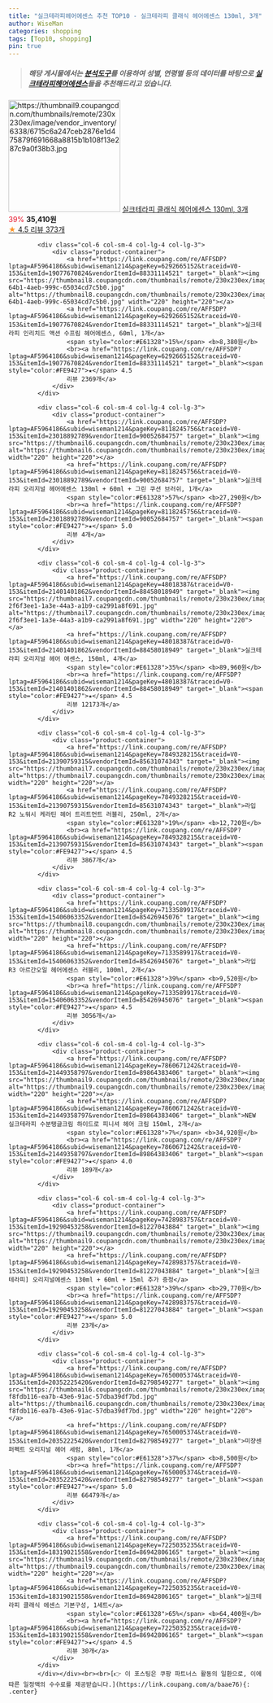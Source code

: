 ```yaml
---
title: "실크테라피헤어에센스 추천 TOP10 - 실크테라피 클래식 헤어에센스 130ml, 3개"
author: WiseMan
categories: shopping
tags: [Top10, shopping]
pin: true
---
```


> ##### 해당 게시물에서는 [**분석도구**](https://itemscout.io/)를 이용하여 **성별**, **연령별** 등의 데이터를 바탕으로 [**실크테라피헤어에센스**](https://link.coupang.com/a/baae76)들을 추천해드리고 있습니다.
<div class="container"><div class="row">
            <div class="col-6 col-sm-4 col-lg-4 col-lg-3">
                <div class="product-container">
                    <a href="https://link.coupang.com/re/AFFSDP?lptag=AF5964186&subid=wiseman1214&pageKey=6810185145&traceid=V0-153&itemId=19306906558&vendorItemId=86421241964" target="_blank"><img src="https://thumbnail9.coupangcdn.com/thumbnails/remote/230x230ex/image/vendor_inventory/6338/6715c6a247ceb2876e1d475879f691668a8815b1b108f13e287c9a0f38b3.jpg" alt="https://thumbnail9.coupangcdn.com/thumbnails/remote/230x230ex/image/vendor_inventory/6338/6715c6a247ceb2876e1d475879f691668a8815b1b108f13e287c9a0f38b3.jpg" width="220" height="220"></a>
                    <a href="https://link.coupang.com/re/AFFSDP?lptag=AF5964186&subid=wiseman1214&pageKey=6810185145&traceid=V0-153&itemId=19306906558&vendorItemId=86421241964" target="_blank">실크테라피 클래식 헤어에센스 130ml, 3개</a>
                    <span style="color:#E61328">39%</span> <b>35,410원</b>
                    <br><a href="https://link.coupang.com/re/AFFSDP?lptag=AF5964186&subid=wiseman1214&pageKey=6810185145&traceid=V0-153&itemId=19306906558&vendorItemId=86421241964" target="_blank"><span style="color:#FE9427">★</span> 4.5
                    리뷰 373개</a>
                </div>
            </div>
            
            <div class="col-6 col-sm-4 col-lg-4 col-lg-3">
                <div class="product-container">
                    <a href="https://link.coupang.com/re/AFFSDP?lptag=AF5964186&subid=wiseman1214&pageKey=6292665152&traceid=V0-153&itemId=19077670824&vendorItemId=88331114521" target="_blank"><img src="https://thumbnail8.coupangcdn.com/thumbnails/remote/230x230ex/image/retail/images/2024/01/10/14/4/a2f50363-64b1-4aeb-999c-65034cd7c5b0.jpg" alt="https://thumbnail8.coupangcdn.com/thumbnails/remote/230x230ex/image/retail/images/2024/01/10/14/4/a2f50363-64b1-4aeb-999c-65034cd7c5b0.jpg" width="220" height="220"></a>
                    <a href="https://link.coupang.com/re/AFFSDP?lptag=AF5964186&subid=wiseman1214&pageKey=6292665152&traceid=V0-153&itemId=19077670824&vendorItemId=88331114521" target="_blank">실크테라피 인리치드 액션 수프림 헤어에센스, 60ml, 1개</a>
                    <span style="color:#E61328">15%</span> <b>8,380원</b>
                    <br><a href="https://link.coupang.com/re/AFFSDP?lptag=AF5964186&subid=wiseman1214&pageKey=6292665152&traceid=V0-153&itemId=19077670824&vendorItemId=88331114521" target="_blank"><span style="color:#FE9427">★</span> 4.5
                    리뷰 2369개</a>
                </div>
            </div>
            
            <div class="col-6 col-sm-4 col-lg-4 col-lg-3">
                <div class="product-container">
                    <a href="https://link.coupang.com/re/AFFSDP?lptag=AF5964186&subid=wiseman1214&pageKey=8118245756&traceid=V0-153&itemId=23018892789&vendorItemId=90052684757" target="_blank"><img src="https://thumbnail6.coupangcdn.com/thumbnails/remote/230x230ex/image/vendor_inventory/1f40/549df664da517c91c80badb22961b5a997cde088e07f4df6dc5d7d01a1e0.jpg" alt="https://thumbnail6.coupangcdn.com/thumbnails/remote/230x230ex/image/vendor_inventory/1f40/549df664da517c91c80badb22961b5a997cde088e07f4df6dc5d7d01a1e0.jpg" width="220" height="220"></a>
                    <a href="https://link.coupang.com/re/AFFSDP?lptag=AF5964186&subid=wiseman1214&pageKey=8118245756&traceid=V0-153&itemId=23018892789&vendorItemId=90052684757" target="_blank">실크테라피 오리지널 헤어에센스 130ml + 60ml + 그린 쿠션 브러쉬, 1개</a>
                    <span style="color:#E61328">57%</span> <b>27,290원</b>
                    <br><a href="https://link.coupang.com/re/AFFSDP?lptag=AF5964186&subid=wiseman1214&pageKey=8118245756&traceid=V0-153&itemId=23018892789&vendorItemId=90052684757" target="_blank"><span style="color:#FE9427">★</span> 5.0
                    리뷰 4개</a>
                </div>
            </div>
            
            <div class="col-6 col-sm-4 col-lg-4 col-lg-3">
                <div class="product-container">
                    <a href="https://link.coupang.com/re/AFFSDP?lptag=AF5964186&subid=wiseman1214&pageKey=48018387&traceid=V0-153&itemId=21401401862&vendorItemId=88458018949" target="_blank"><img src="https://thumbnail7.coupangcdn.com/thumbnails/remote/230x230ex/image/retail/images/361207840650477-2f6f3ee1-1a3e-44a3-a1b9-ca2991a8f691.jpg" alt="https://thumbnail7.coupangcdn.com/thumbnails/remote/230x230ex/image/retail/images/361207840650477-2f6f3ee1-1a3e-44a3-a1b9-ca2991a8f691.jpg" width="220" height="220"></a>
                    <a href="https://link.coupang.com/re/AFFSDP?lptag=AF5964186&subid=wiseman1214&pageKey=48018387&traceid=V0-153&itemId=21401401862&vendorItemId=88458018949" target="_blank">실크테라피 오리지널 헤어 에센스, 150ml, 4개</a>
                    <span style="color:#E61328">35%</span> <b>89,960원</b>
                    <br><a href="https://link.coupang.com/re/AFFSDP?lptag=AF5964186&subid=wiseman1214&pageKey=48018387&traceid=V0-153&itemId=21401401862&vendorItemId=88458018949" target="_blank"><span style="color:#FE9427">★</span> 4.5
                    리뷰 12173개</a>
                </div>
            </div>
            
            <div class="col-6 col-sm-4 col-lg-4 col-lg-3">
                <div class="product-container">
                    <a href="https://link.coupang.com/re/AFFSDP?lptag=AF5964186&subid=wiseman1214&pageKey=7849328215&traceid=V0-153&itemId=21390759315&vendorItemId=85631074343" target="_blank"><img src="https://thumbnail7.coupangcdn.com/thumbnails/remote/230x230ex/image/vendor_inventory/7268/cbcf94be08325c40d30acb2a586f91dc96f4bc005ca435e0e6ad71e83869.jpg" alt="https://thumbnail7.coupangcdn.com/thumbnails/remote/230x230ex/image/vendor_inventory/7268/cbcf94be08325c40d30acb2a586f91dc96f4bc005ca435e0e6ad71e83869.jpg" width="220" height="220"></a>
                    <a href="https://link.coupang.com/re/AFFSDP?lptag=AF5964186&subid=wiseman1214&pageKey=7849328215&traceid=V0-153&itemId=21390759315&vendorItemId=85631074343" target="_blank">라입 R2 노워시 케라틴 헤어 트리트먼트 러블리, 250ml, 2개</a>
                    <span style="color:#E61328">19%</span> <b>12,720원</b>
                    <br><a href="https://link.coupang.com/re/AFFSDP?lptag=AF5964186&subid=wiseman1214&pageKey=7849328215&traceid=V0-153&itemId=21390759315&vendorItemId=85631074343" target="_blank"><span style="color:#FE9427">★</span> 4.5
                    리뷰 3867개</a>
                </div>
            </div>
            
            <div class="col-6 col-sm-4 col-lg-4 col-lg-3">
                <div class="product-container">
                    <a href="https://link.coupang.com/re/AFFSDP?lptag=AF5964186&subid=wiseman1214&pageKey=7133589917&traceid=V0-153&itemId=15406063352&vendorItemId=85426945076" target="_blank"><img src="https://thumbnail8.coupangcdn.com/thumbnails/remote/230x230ex/image/vendor_inventory/04b3/e2e930f694b787fbc1b32c3ccbf85592ce737bc9f24610eb8b0ec599f837.jpg" alt="https://thumbnail8.coupangcdn.com/thumbnails/remote/230x230ex/image/vendor_inventory/04b3/e2e930f694b787fbc1b32c3ccbf85592ce737bc9f24610eb8b0ec599f837.jpg" width="220" height="220"></a>
                    <a href="https://link.coupang.com/re/AFFSDP?lptag=AF5964186&subid=wiseman1214&pageKey=7133589917&traceid=V0-153&itemId=15406063352&vendorItemId=85426945076" target="_blank">라입 R3 아르간오일 헤어에센스 러블리, 100ml, 2개</a>
                    <span style="color:#E61328">39%</span> <b>9,520원</b>
                    <br><a href="https://link.coupang.com/re/AFFSDP?lptag=AF5964186&subid=wiseman1214&pageKey=7133589917&traceid=V0-153&itemId=15406063352&vendorItemId=85426945076" target="_blank"><span style="color:#FE9427">★</span> 4.5
                    리뷰 3056개</a>
                </div>
            </div>
            
            <div class="col-6 col-sm-4 col-lg-4 col-lg-3">
                <div class="product-container">
                    <a href="https://link.coupang.com/re/AFFSDP?lptag=AF5964186&subid=wiseman1214&pageKey=7860671242&traceid=V0-153&itemId=21449358797&vendorItemId=89864383406" target="_blank"><img src="https://thumbnail9.coupangcdn.com/thumbnails/remote/230x230ex/image/vendor_inventory/84b8/dac9e19b9ca545bf63e71be8790ef117696b9e71382621b04fe558c094dc.jpg" alt="https://thumbnail9.coupangcdn.com/thumbnails/remote/230x230ex/image/vendor_inventory/84b8/dac9e19b9ca545bf63e71be8790ef117696b9e71382621b04fe558c094dc.jpg" width="220" height="220"></a>
                    <a href="https://link.coupang.com/re/AFFSDP?lptag=AF5964186&subid=wiseman1214&pageKey=7860671242&traceid=V0-153&itemId=21449358797&vendorItemId=89864383406" target="_blank">NEW 실크테라피 수분탱글크림 하이드로 피니셔 헤어 크림 150ml, 2개</a>
                    <span style="color:#E61328">7%</span> <b>34,920원</b>
                    <br><a href="https://link.coupang.com/re/AFFSDP?lptag=AF5964186&subid=wiseman1214&pageKey=7860671242&traceid=V0-153&itemId=21449358797&vendorItemId=89864383406" target="_blank"><span style="color:#FE9427">★</span> 4.0
                    리뷰 189개</a>
                </div>
            </div>
            
            <div class="col-6 col-sm-4 col-lg-4 col-lg-3">
                <div class="product-container">
                    <a href="https://link.coupang.com/re/AFFSDP?lptag=AF5964186&subid=wiseman1214&pageKey=7428983757&traceid=V0-153&itemId=19290453258&vendorItemId=81227043884" target="_blank"><img src="https://thumbnail9.coupangcdn.com/thumbnails/remote/230x230ex/image/vendor_inventory/23a5/9a3d307360d3c84a95870a47b5a88d3419db161c17a6661b3bb8928a81a7.jpg" alt="https://thumbnail9.coupangcdn.com/thumbnails/remote/230x230ex/image/vendor_inventory/23a5/9a3d307360d3c84a95870a47b5a88d3419db161c17a6661b3bb8928a81a7.jpg" width="220" height="220"></a>
                    <a href="https://link.coupang.com/re/AFFSDP?lptag=AF5964186&subid=wiseman1214&pageKey=7428983757&traceid=V0-153&itemId=19290453258&vendorItemId=81227043884" target="_blank">[실크테라피] 오리지널에센스 130ml + 60ml + 15ml 추가 증정</a>
                    <span style="color:#E61328">39%</span> <b>29,770원</b>
                    <br><a href="https://link.coupang.com/re/AFFSDP?lptag=AF5964186&subid=wiseman1214&pageKey=7428983757&traceid=V0-153&itemId=19290453258&vendorItemId=81227043884" target="_blank"><span style="color:#FE9427">★</span> 5.0
                    리뷰 23개</a>
                </div>
            </div>
            
            <div class="col-6 col-sm-4 col-lg-4 col-lg-3">
                <div class="product-container">
                    <a href="https://link.coupang.com/re/AFFSDP?lptag=AF5964186&subid=wiseman1214&pageKey=7650005374&traceid=V0-153&itemId=20352225420&vendorItemId=82798549277" target="_blank"><img src="https://thumbnail6.coupangcdn.com/thumbnails/remote/230x230ex/image/retail/images/3741956872403155-f8fdb116-ea7b-43e6-91ac-57dba39df7bd.jpg" alt="https://thumbnail6.coupangcdn.com/thumbnails/remote/230x230ex/image/retail/images/3741956872403155-f8fdb116-ea7b-43e6-91ac-57dba39df7bd.jpg" width="220" height="220"></a>
                    <a href="https://link.coupang.com/re/AFFSDP?lptag=AF5964186&subid=wiseman1214&pageKey=7650005374&traceid=V0-153&itemId=20352225420&vendorItemId=82798549277" target="_blank">미쟝센 퍼펙트 오리지널 헤어 세럼, 80ml, 1개</a>
                    <span style="color:#E61328">37%</span> <b>8,500원</b>
                    <br><a href="https://link.coupang.com/re/AFFSDP?lptag=AF5964186&subid=wiseman1214&pageKey=7650005374&traceid=V0-153&itemId=20352225420&vendorItemId=82798549277" target="_blank"><span style="color:#FE9427">★</span> 5.0
                    리뷰 66479개</a>
                </div>
            </div>
            
            <div class="col-6 col-sm-4 col-lg-4 col-lg-3">
                <div class="product-container">
                    <a href="https://link.coupang.com/re/AFFSDP?lptag=AF5964186&subid=wiseman1214&pageKey=7225035235&traceid=V0-153&itemId=18319021558&vendorItemId=86942806165" target="_blank"><img src="https://thumbnail9.coupangcdn.com/thumbnails/remote/230x230ex/image/vendor_inventory/83a4/b6bdd34251741c07cbde60e9979a9d0de747c80bb87fbb7ea1b532855656.jpg" alt="https://thumbnail9.coupangcdn.com/thumbnails/remote/230x230ex/image/vendor_inventory/83a4/b6bdd34251741c07cbde60e9979a9d0de747c80bb87fbb7ea1b532855656.jpg" width="220" height="220"></a>
                    <a href="https://link.coupang.com/re/AFFSDP?lptag=AF5964186&subid=wiseman1214&pageKey=7225035235&traceid=V0-153&itemId=18319021558&vendorItemId=86942806165" target="_blank">실크테라피 클래식 에센스 기본구성, 1세트</a>
                    <span style="color:#E61328">65%</span> <b>64,400원</b>
                    <br><a href="https://link.coupang.com/re/AFFSDP?lptag=AF5964186&subid=wiseman1214&pageKey=7225035235&traceid=V0-153&itemId=18319021558&vendorItemId=86942806165" target="_blank"><span style="color:#FE9427">★</span> 4.5
                    리뷰 30개</a>
                </div>
            </div>
            </div></div><br><br>[👉 이 포스팅은 쿠팡 파트너스 활동의 일환으로, 이에 따른 일정액의 수수료를 제공받습니다.](https://link.coupang.com/a/baae76){: .center}
